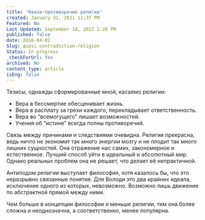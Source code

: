 ```yaml
---
title: 'Квази-противоречие религии'
created: January 31, 2021 11:37 PM
Featured: No
Last Updated: September 18, 2022 1:26 PM
published: false
date: 2016-04-02
Slug: quasi-contradiction-religion
Status: In progress
_checkForUrl: Yes
archived: No
content_type: article
isEng: false
---
```


Тезисы, однажды сформированные мной, касаемо религии:

- Вера в бессмертие обесценивает жизнь.
- Вера в расплату за грехи каждого, перекладывает ответственность.
- Вера во “всемогущего” лишает возможностей.
- Учения об “истине” всегда полны противоречий.

Связь между причинами и следствиями очевидна. Религия прекрасна, ведь ничто не экономит так много энергии мозгу и не плодит так много лишних сущностей. Она отражение нас самих, закономерное и естественное. Лучший способ уйти в идеальный и абсолютный мир. Однако реальных проблем она не решает, что делает её непрактичной.

Антиподом религии выступает философия, хотя казалось бы, что это неразрывно связанные понятия. Для Володи это два крайних идеала, исключение одного из которых, невозможно. Возможно лишь движение по абстрактной прямой между ними.

Чем больше в концепции философии и меньше религии, тем она более сложна и неоднозначна, а соответственно, менее популярна.